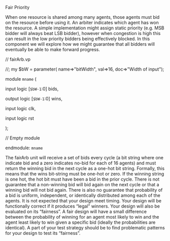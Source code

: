 Fair Priority 


When one resource is shared among many agents, those
agents must bid on the resource before using it. An arbiter indicates which agent has
won the resource. A simple implementation might assign static priority (e.g. MSB
bidder will always beat LSB bidder), however when congestion is high this can result
in the low priority bidders being effectively blocked. In this component we will explore
how we might guarantee that all bidders will eventually be able to make forward
progress.

// fairArb.vp

//; my $bW = parameter( name=>"bitWidth", val=>16, doc=>"Width of input");

module `mname` (

input logic [`$bW-1`:0] bids,

output logic [`$bW-1`:0] wins,

input logic clk,

input logic rst

);

// Empty module

endmodule: `mname`


The fairArb unit will receive a set of bids every cycle (a bit string where one indicate
bid and a zero indicates no-bid for each of 16 agents) and must return the winning bid
in the next cycle as a one-hot bit string. Formally, this means that the wins bit-string
must be one-hot or zero. If the winning string is one hot, the hot bit must have been
a bid in the prior cycle. There is not guarantee that a non-winning bid will bid again
on the next cycle or that a winning bid will not bid again. There is also no guarantee
that probability of a bid is uniform, independent, or identically distributed among each
of the agents. It is not expected that your design meet timing. Your design will be
functionally correct if it produces “legal” winners. Your design will also be evaluated
on its “fairness”. A fair design will have a small difference between the probability
of winning for an agent most likely to win and the agent least likely to win given a
specific bid (ideally the probabilities are identical). A part of your test strategy should
be to find problematic patterns for your design to test its “fairness”.


